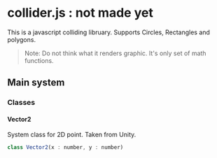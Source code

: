 # collider.js : not made yet
This is a javascript colliding libruary.
Supports Circles, Rectangles and polygons.
> Note: Do not think what it renders graphic. It's only set of math functions.

## Main system
### Classes
#### Vector2
System class for 2D point. Taken from Unity.
```javascript
class Vector2(x : number, y : number)
```

